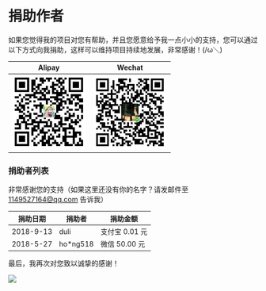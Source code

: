 # 捐助作者

如果您觉得我的项目对您有帮助，并且您愿意给予我一点小小的支持，您可以通过以下方式向我捐助，这样可以维持项目持续地发展，非常感谢！(/ω＼)

| Alipay | Wechat | 
| :------: | :------: | 
| <img width="150" src="./docs/donate/alipay.png"> | <img width="150" src="./docs/donate/wechat.png"> | 

### 捐助者列表

非常感谢您的支持（如果这里还没有你的名字？请发邮件至 1149527164@qq.com 告诉我）

| 捐助日期 | 捐助者 | 捐助金额 |
| --- | --- | --- |
| 2018-9-13 | duli | 支付宝 0.01 元 |
| 2018-5-27 | ho*ng518 | 微信 50.00 元 |

最后，我再次对您致以诚挚的感谢！

![](https://user-images.githubusercontent.com/22412567/46448776-2813d400-c7bb-11e8-9dce-f908bdf7b52b.gif)
